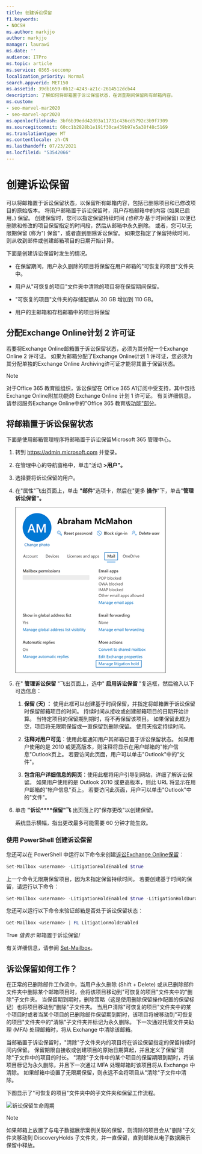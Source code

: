 ```yaml
---
title: 创建诉讼保留
f1.keywords:
- NOCSH
ms.author: markjjo
author: markjjo
manager: laurawi
ms.date: ''
audience: ITPro
ms.topic: article
ms.service: O365-seccomp
localization_priority: Normal
search.appverid: MET150
ms.assetid: 39db1659-0b12-4243-a21c-2614512dcb44
description: 了解如何将邮箱置于诉讼保留状态，在调查期间保留所有邮箱内容。
ms.custom:
- seo-marvel-mar2020
- seo-marvel-apr2020
ms.openlocfilehash: 3bf6b39edd42d03a11731c436cd5792c3b9f7309
ms.sourcegitcommit: 60cc1b2828b1e191f30ca439b97e5a38f48c5169
ms.translationtype: MT
ms.contentlocale: zh-CN
ms.lasthandoff: 07/23/2021
ms.locfileid: "53542066"
---
```

# <a name="create-a-litigation-hold"></a>创建诉讼保留

可以将邮箱置于诉讼保留状态，以保留所有邮箱内容，包括已删除项目和已修改项目的原始版本。 将用户邮箱置于诉讼保留时，用户存档邮箱中的内容 (如果已启用，) 保留。 创建保留时，您可以指定保留持续时间 *(也称为* 基于时间保留) 以便已删除和修改的项目保留指定的时间段，然后从邮箱中永久删除。 或者，您可以无限期保留 (称为") 保留"，或者直到删除诉讼保留。 如果您指定了保留持续时间，则从收到邮件或创建邮箱项目的日期开始计算。 
  
下面是创建诉讼保留时发生的情况。
  
- 在保留期间，用户永久删除的项目将保留在用户邮箱的"可恢复的项目"文件夹中。

- 用户从"可恢复的项目"文件夹中清除的项目将在保留期间保留。

- "可恢复的项目"文件夹的存储配额从 30 GB 增加到 110 GB。

- 用户的主邮箱和存档邮箱中的项目将保留

## <a name="assign-an-exchange-online-plan-2-license"></a>分配Exchange Online计划 2 许可证

若要将Exchange Online邮箱置于诉讼保留状态，必须为其分配一个Exchange Online 2 许可证。 如果为邮箱分配了Exchange Online计划 1 许可证，您必须为其分配单独的Exchange Online Archiving许可证才能将其置于保留状态。

> [!NOTE]
> 对于Office 365 教育版组织，诉讼保留在 Office 365 A1订阅中受支持，其中包括Exchange Online附加功能的 Exchange Online 计划 1 许可证。 有关详细信息，请参阅服务Exchange Online中的"Office 365 教育版[功能"部分](/office365/servicedescriptions/office-365-platform-service-description/office-365-education#exchange-online-features)。

## <a name="place-a-mailbox-on-litigation-hold"></a>将邮箱置于诉讼保留状态

下面是使用邮箱管理程序将邮箱置于诉讼保留Microsoft 365 管理中心。

1. 转到 <https://admin.microsoft.com> 并登录。

2. 在管理中心的导航窗格中，单击"活动 **>用户"。**

3. 选择要将诉讼保留的用户。

4. 在"属性"飞出页面上，单击 **"邮件**"选项卡，然后在"更多 **操作**"下，单击"**管理诉讼保留"。**

   ![单击用户属性飞出页的"邮件"选项卡上的"管理诉讼保留"](../media/M365AdminCenterLitHold1.png)

5. 在" **管理诉讼保留** "飞出页面上，选中" **启用诉讼保留** "复选框，然后输入以下可选信息：

    1. **保留 (天) ：** 使用此框可以创建基于时间保留，并指定将邮箱置于诉讼保留时保留邮箱项目的时间。 持续时间从接收或创建邮箱项目的日期开始计算。 当特定项目的保留期到期时，将不再保留该项目。 如果保留此框为空，项目将无限期保留或一直保留到删除保留。 使用天指定持续时间。

    2. **注释对用户可见**：使用此框通知用户其邮箱已置于诉讼保留状态。 如果用户使用的是 2010 或更高版本，则注释将显示在用户邮箱的"帐户信息"Outlook页上。 若要访问此页面，用户可以单击"Outlook"中的"文件"。 

    3. **包含用户详细信息的网页**：使用此框将用户引导到网站，详细了解诉讼保留。 如果用户使用的是 Outlook 2010 或更高版本，则此 URL 将显示在用户邮箱的"帐户信息"页上。 若要访问此页面，用户可以单击"Outlook"中的"文件"。 

6. 单击 **"诉讼****保留"飞** 出页面上的"保存更改"以创建保留。 

   系统显示横幅，指出更改最多可能需要 60 分钟才能生效。

### <a name="create-a-litigation-hold-using-powershell"></a>使用 PowerShell 创建诉讼保留

您还可以在 PowerShell 中运行以下命令来创建[诉讼Exchange Online保留](/powershell/exchange/connect-to-exchange-online-powershell)：

```powershell
Set-Mailbox <username> -LitigationHoldEnabled $true
```

上一个命令无限期保留项目，因为未指定保留持续时间。 若要创建基于时间的保留，请运行以下命令：

```powershell
Set-Mailbox <username> -LitigationHoldEnabled $true -LitigationHoldDuration <number of days>
```

您还可以运行以下命令来验证邮箱是否处于诉讼保留状态：

```powershell
Get-Mailbox <username> | FL LitigationHoldEnabled
```

True *值表示* 邮箱置于诉讼保留/

有关详细信息，请参阅 [Set-Mailbox](/powershell/module/exchange/set-mailbox)。

## <a name="how-does-litigation-hold-work"></a>诉讼保留如何工作？

在正常的已删除邮件工作流中，当用户永久删除 (Shift + Delete) 或从已删除邮件文件夹中删除某个邮箱项目时，会将该项目移动到"可恢复的项目"文件夹中的"删除"子文件夹。 当保留期到期时，删除策略（这是使用删除保留操作配置的保留标记）也将项目移动到"删除"子文件夹。 当用户清除"可恢复的项目"文件夹中的某个项目时或者当某个项目的已删除邮件保留期到期时，该项目将被移动到"可恢复的项目"文件夹中的"清除"子文件夹并标记为永久删除。 下一次通过托管文件夹助理 (MFA) 处理邮箱时，将从 Exchange 中清除该邮箱。

当邮箱置于诉讼保留时，"清除"子文件夹内的项目将在诉讼保留指定的保留持续时间内保留。 保留期限自接收或创建项目的原始日期算起，并且定义了保留"清除"子文件中的项目的时长。 "清除"子文件中的某个项目的保留期限到期时，将该项目标记为永久删除，并且下一次通过 MFA 处理邮箱时该项目将从 Exchange 中清除。 如果邮箱中设置了无限期保留，则永远不会将项目从"清除"子文件中清除。

下图显示了"可恢复的项目"文件夹中的子文件夹和保留工作流程。

![诉讼保留生命周期](../media/LitigationHoldLifeCycle.png)

> [!NOTE]
> 如果邮箱上放置了与电子数据展示案例关联的保留，则清除的项目会从"删除"子文件夹移动到 DiscoveryHolds 子文件夹，并一直保留，直到邮箱从电子数据展示保留中释放。
